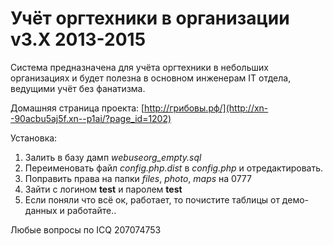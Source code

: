 # Учёт оргтехники в организации v3.X 2013-2015

Система предназначена для учёта оргтехники в небольших организациях и будет полезна в основном инженерам IT отдела, ведущими учёт без фанатизма.

Домашняя страница проекта: [http://грибовы.рф/](http://xn--90acbu5aj5f.xn--p1ai/?page_id=1202)

Установка:

1. Залить в базу дамп _webuseorg_empty.sql_
2. Переименовать файл _config.php.dist_ в _config.php_ и отредактировать.
3. Поправить права на папки _files_, _photo_, _maps_ на 0777
4. Зайти с логином **test** и паролем **test**
5. Если поняли что всё ок, работает, то почистите таблицы от демо-данных и работайте..

Любые вопросы по ICQ 207074753

